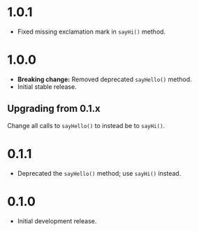 # 1.0.1

- Fixed missing exclamation mark in `sayHi()` method.

# 1.0.0

- **Breaking change:** Removed deprecated `sayHello()` method.
- Initial stable release.

## Upgrading from 0.1.x

Change all calls to `sayHello()` to instead be to `sayHi()`.

# 0.1.1

- Deprecated the `sayHello()` method; use `sayHi()` instead.

# 0.1.0

- Initial development release.
